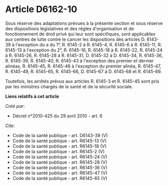 # Article D6162-10

Sous réserve des adaptations prévues à la présente section et sous réserve des dispositions législatives et des règles
d'organisation et de fonctionnement de droit privé qui leur sont spécifiques, sont applicables aux centres de lutte contre le
cancer les dispositions des articles D. 6143-39 à l'exception du a du 1°, R. 6145-2 à R. 6145-4, R. 6145-6 à R. 6145-11, R.
6145-13 à l'exception du 2°, R. 6145-16, R. 6145-18 à R. 6145-22, R. 6145-24 à R. 6145-26, R. 6145-28 à R. 6145-31, D.
6145-32 à D. 6145-34, R. 6145-36, R. 6145-39, R. 6145-40, R. 6145-43 à l'exception des premier et dernier alinéas, R.
6145-45, R. 6145-46 à l'exception du premier alinéa, R. 6145-47, R. 6145-49, R. 6145-65, R. 6145-66, D. 6145-67 à D. 6145-68
et R. 6145-69. 

Toutefois, les arrêtés prévus aux articles R. 6145-3 et R. 6145-45 sont pris par les ministres chargés de la santé et de la
sécurité sociale.

**Liens relatifs à cet article**

_Créé par_:

  - Décret n°2010-425 du 29 avril 2010 - art. 6

_Cite_:

  - Code de la santé publique - art. D6143-39 (V)
  - Code de la santé publique - art. R6145-13 (V)
  - Code de la santé publique - art. R6145-18 (V)
  - Code de la santé publique - art. R6145-2 (V)
  - Code de la santé publique - art. R6145-24 (V)
  - Code de la santé publique - art. R6145-28 (V)
  - Code de la santé publique - art. R6145-36 (V)
  - Code de la santé publique - art. R6145-47 (V)
  - Code de la santé publique - art. R6145-65 (V)
